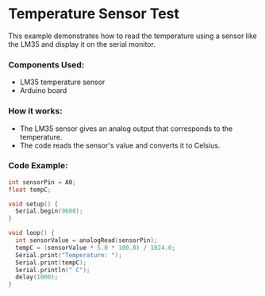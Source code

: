 
# Temperature Sensor Test

This example demonstrates how to read the temperature using a sensor like the LM35 and display it on the serial monitor.

### Components Used:
- LM35 temperature sensor
- Arduino board

### How it works:
- The LM35 sensor gives an analog output that corresponds to the temperature.
- The code reads the sensor's value and converts it to Celsius.

### Code Example:
```cpp
int sensorPin = A0;
float tempC;

void setup() {
  Serial.begin(9600);
}

void loop() {
  int sensorValue = analogRead(sensorPin);
  tempC = (sensorValue * 5.0 * 100.0) / 1024.0;
  Serial.print("Temperature: ");
  Serial.print(tempC);
  Serial.println(" C");
  delay(1000);
}
